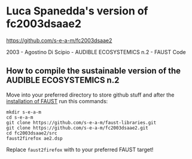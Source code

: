 # Luca Spanedda's version of fc2003dsaae2
https://github.com/s-e-a-m/fc2003dsaae2

2003 - Agostino Di Scipio - AUDIBLE ECOSYSTEMICS n.2 - FAUST Code

## How to compile the sustainable version of the AUDIBLE ECOSYSTEMICS n.2

Move into your preferred directory to store github stuff and after the [installation of FAUST](https://faust.grame.fr/downloads/) run this commands:
```
mkdir s-e-a-m
cd s-e-a-m
git clone https://github.com/s-e-a-m/faust-libraries.git
git clone https://github.com/s-e-a-m/fc2003dsaae2.git
cd fc2003dsaae2/src
faust2firefox ae2.dsp
```

Replace `faust2firefox` with to your preferred FAUST target!
